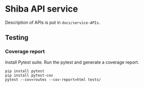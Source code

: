 # Shiba API service

Description of APIs is put in `docs/service-APIs`.

## Testing

### Coverage report

Install Pytest suite. Run the pytest and generate a coverage report.

```shell script
pip install pytest
pip install pytest-cov
pytest --cov=routes --cov-report=html tests/
``` 
